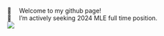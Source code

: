 👋 &emsp;Welcome to my github page!  
👀 &emsp;I’m actively seeking 2024 MLE full time position.  
![](https://komarev.com/ghpvc/?username=mike-zyz&color=blue)
<!---
mike-zyz/mike-zyz is a ✨ special ✨ repository because its `README.md` (this file) appears on your GitHub profile.
You can click the Preview link to take a look at your changes.
--->
